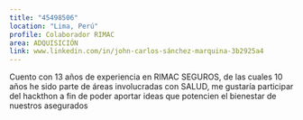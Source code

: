 ```yaml
---
title: "45498506"
location: "Lima, Perú"
profile: Colaborador RIMAC
area: ADQUISICIÓN
link: www.linkedin.com/in/john-carlos-sánchez-marquina-3b2925a4
---
```


Cuento con 13 años de experiencia en RIMAC SEGUROS, de las cuales 10 años he sido parte de áreas involucradas con SALUD, me gustaría participar del hackthon a fin de poder aportar ideas que potencien el bienestar de nuestros asegurados